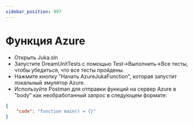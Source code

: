 ```yaml
---
sidebar_position: 997
---
```


# Функция Azure

- Открыть Juka.sln
- Запустите DreamUnitTests с помощью Test->Выполнить->Все тесты, чтобы убедиться, что все тесты пройдены.
- Нажмите кнопку "Начать AzureJukaFunction", которая запустит локальный эмулятор Azure.
- Используйте Postman для отправки функций на сервер Azure в "body" как необработанный запрос в следующем формате:
```json
{
    "code": "function main() = {}"
}
```
